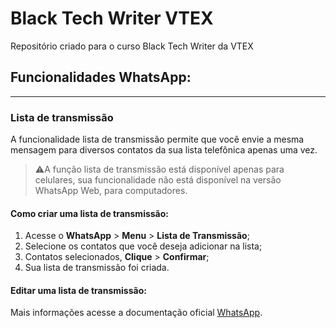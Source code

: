 # Black Tech Writer VTEX
Repositório criado para o curso Black Tech Writer da VTEX

## Funcionalidades WhatsApp:
***

### Lista de transmissão
<p>A funcionalidade lista de transmissão permite que você envie a mesma mensagem para diversos contatos da sua lista telefônica apenas uma vez.</p>


>⚠️A função lista de transmissão está disponível apenas para celulares, sua funcionalidade não está disponível na versão WhatsApp Web, para computadores.


#### Como criar uma lista de transmissão:


1. Acesse o **WhatsApp** > **Menu**  > **Lista de Transmissão**;
2. Selecione os contatos que você deseja adicionar na lista;
3. Contatos selecionados, **Clique** > **Confirmar**;
4. Sua lista de transmissão foi criada.




#### Editar uma lista de transmissão:













Mais informações acesse a documentação oficial [WhatsApp](https://faq.whatsapp.com/).
